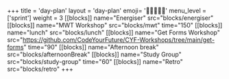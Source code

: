 +++
title = 'day-plan'
layout = 'day-plan'
emoji= '🧑🏽‍🤝‍🧑🏽'
menu_level = ['sprint']
weight = 3
[[blocks]]
name="Energiser"
src="blocks/energiser"
[[blocks]]
name="MWT Workshop"
src="blocks/mwt"
time="150"
[[blocks]]
name="lunch"
src="blocks/lunch"
[[blocks]]
name="Get Forms Workshop"
src="https://github.com/CodeYourFuture/CYF-Workshops/tree/main/get-forms"
time="90"
[[blocks]]
name="Afternoon break"
src="blocks/afternoonBreak"
[[blocks]]
name="Study Group"
src="blocks/study-group"
time="60"
[[blocks]]
name="Retro"
src="blocks/retro"
+++
